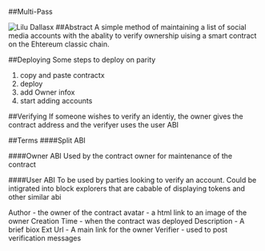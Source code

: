 ##Multi-Pass

![Lilu Dallas](https://s-media-cache-ak0.pinimg.com/564x/54/f5/68/54f568be0db4765002160044ce099d89.jpg)x
##Abstract
A simple method of maintaining a list of social media accounts with the abality to verify ownership uising a smart contract on the Ehtereum classic chain.

##Deploying
Some steps to deploy on parity
1) copy and paste contractx
2) deploy
3) add Owner infox 
4) start adding accounts

##Verifying
If someone wishes to verify an identiy, the owner gives the contract address and the verifyer uses the user ABI 


##Terms
####Split ABI

####Owner ABI
Used by the contract owner for maintenance of the contract

####User ABI
To be used by parties looking to verify an account. Could be intigrated into block explorers that are cabable of displaying tokens and other similar abi

Author - the owner of the contract
avatar - a html link to an image of the owner
Creation Time - when the contract was deployed
Description - A brief biox
Ext Url - A main link for the owner
Verifier - used to post verification messages




